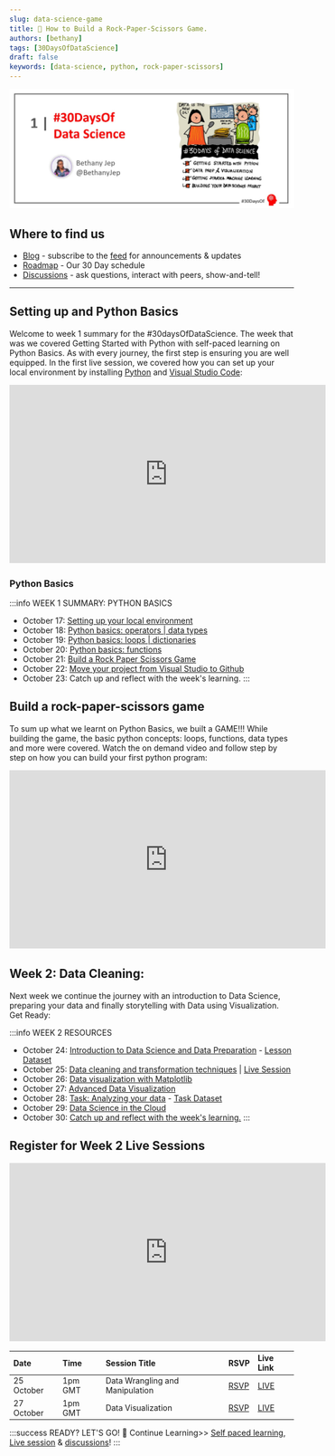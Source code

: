 ```yaml
---
slug: data-science-game
title: 🔎 How to Build a Rock-Paper-Scissors Game.
authors: [bethany]
tags: [30DaysOfDataScience]
draft: false
keywords: [data-science, python, rock-paper-scissors]
---
```


<head>
  <meta name="twitter:url" content="https://microsoft.github.io/30daysof/docs/roadmaps/data-science" />
    <meta name="twitter:title" content="30DaysOfDataScience- How to Build a rock-paper-scissors game." />
  <meta name="twitter:description" content="Our goal is to guide you through understanding data and using the knowledge to make decisions such as fraud detection, customer segmentation and product pricing." />
  <meta name="twitter:image" content="/img/twitter.png" />
  <meta name="twitter:card" content="summary_large_image" />
  <meta name="twitter:creator" content="@bethanyjep" />
  <meta name="twitter:site" content="@AzureAdvocates" /> 
  <link rel="canonical" href="https://aka.ms/http://aka.ms/30DaysDataScience" />
</head>

![header](img/twitter.jpg)
## Where to find us

 * [Blog](/blog) - subscribe to the [feed](/blog/rss.xml) for announcements & updates
 * [Roadmap](/docs/roadmaps/data-science) - Our 30 Day schedule
 * [Discussions](https://aka.ms/30DS-Discuss) - ask questions, interact with peers, show-and-tell!

---

 ## Setting up and Python Basics

 Welcome to week 1 summary for the #30daysOfDataScience. The week that was we covered Getting Started with Python with self-paced learning on Python Basics. As with every journey, the first step is ensuring you are well equipped. In the first live session, we covered how you can set up your local environment by installing [Python](https://www.python.org/downloads/) and [Visual Studio Code](https://code.visualstudio.com/download):

<iframe width="560" height="315" src="https://www.youtube.com/embed/JKB1EvM5ilY" title="All about GitHub Discussions" frameborder="0" allow="accelerometer; autoplay; clipboard-write; encrypted-media; gyroscope; picture-in-picture" allowfullscreen></iframe>

### Python Basics
:::info WEEK 1 SUMMARY:  PYTHON BASICS
* October 17: [Setting up your local environment](https://youtu.be/6pMvovj7KbE)
* October 18: [Python basics: operators | data types](https://aka.ms/py4beginners)
* October 19: [Python basics: loops | dictionaries](https://aka.ms/py4beginners)
* October 20: [Python basics: functions](https://aka.ms/py4beginners)
* October 21: [Build a Rock Paper Scissors Game](https://aka.ms/30DS-session2)
* October 22: [Move your project from Visual Studio to Github](https://youtu.be/Zxs1eK2acLk)
* October 23: Catch up and reflect with the week's learning.
:::

 ## Build a rock-paper-scissors game

 To sum up what we learnt on Python Basics, we built a GAME!!! While building the game, the basic python concepts: loops, functions, data types and more were covered. Watch the on demand video and follow step by step on how you can build your first python program:

<iframe width="560" height="315" src="https://www.youtube.com/embed/sfdJevYvYrc" title="All about GitHub Discussions" frameborder="0" allow="accelerometer; autoplay; clipboard-write; encrypted-media; gyroscope; picture-in-picture" allowfullscreen></iframe>

 ## Week 2: Data Cleaning:
Next week we continue the journey with an introduction to Data Science, preparing your data and finally storytelling with Data using Visualization. Get Ready:

:::info WEEK 2 RESOURCES
* October 24: [Introduction to Data Science and Data Preparation](https://aka.ms/analyseData) - [Lesson Dataset](https://aka.ms/pumpkinsDataset )
* October 25: [Data cleaning and transformation techniques](https://learn.microsoft.com/en-us/training/modules/collect-manipulate-data-python-nasa/?WT.mc_id=cloudskillschallenge_75cb74c9-2fa0-4ec0-93cd-0a696314c362) | [Live Session](https://aka.ms/30DS-session3)
* October 26: [Data visualization with Matplotlib](https://aka.ms/30DS-viz)
* October 27: [Advanced Data Visualization](https://microsoft.github.io/Data-Science-For-Beginners/#/3-Data-Visualization/README)
* October 28: [Task: Analyzing your data](https://microsoft.github.io/Data-Science-For-Beginners/#/4-Data-Science-Lifecycle/15-analyzing/README) - [Task Dataset](https://aka.ms/spamdataset)
* October 29: [Data Science in the Cloud](https://aka.ms/30DL-dscloud)
* October 30: [Catch up and reflect with the week's learning.](https://techcommunity.microsoft.com/t5/educator-developer-blog/setting-up-python-for-data-science-environments/ba-p/3557884?WT.mc_id=academic-76398-bethanycheum)
:::

## Register for Week 2 Live Sessions
<iframe width="560" height="315" src="https://www.youtube.com/embed/w2cx9BEiq1U" title="YouTube video player" frameborder="0" allow="accelerometer; autoplay; clipboard-write; encrypted-media; gyroscope; picture-in-picture" allowfullscreen></iframe>

| Date | Time | Session Title | RSVP | Live Link |
|:---|:---|:---|:---| :---| 
|25 October | 1pm GMT | Data Wrangling and Manipulation | [RSVP](https://developer.microsoft.com/en-us/reactor/events/17359/?WT.mc_id=academic-78742-bethanycheum) | [LIVE](https://aka.ms/30DS-session3) |
|27 October | 1pm GMT | Data Visualization | [RSVP](https://developer.microsoft.com/en-us/reactor/events/17376/?WT.mc_id=academic-78742-bethanycheum) | [LIVE](https://aka.ms/30DS-session4) |

:::success READY? LET'S GO! 🎉
Continue Learning>> [Self paced learning](/docs/roadmaps/data-science), [Live session](https://aka.ms/30DS-session3) & [discussions](https://aka.ms/30DS-Discuss)!
:::

